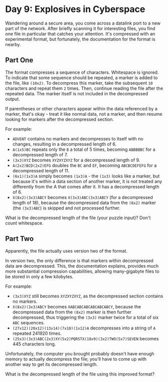 # Day 9: Explosives in Cyberspace

Wandering around a secure area, you come across a datalink port to a new part of the network. After briefly scanning it for interesting files, you find one file in particular that catches your attention. It's compressed with an experimental format, but fortunately, the documentation for the format is nearby.

## Part One
The format compresses a sequence of characters. Whitespace is ignored. To indicate that some sequence should be repeated, a marker is added to the file, like `(10x2)`. To decompress this marker, take the subsequent `10` characters and repeat them `2` times. Then, continue reading the file after the repeated data. The marker itself is not included in the decompressed output.

If parentheses or other characters appear within the data referenced by a marker, that's okay - treat it like normal data, not a marker, and then resume looking for markers after the decompressed section.

For example:

- `ADVENT` contains no markers and decompresses to itself with no changes, resulting in a decompressed length of 6.
- `A(1x5)BC` repeats only the `B` a total of 5 times, becoming `ABBBBBC` for a decompressed length of 7.
- `(3x3)XYZ` becomes `XYZXYZXYZ` for a decompressed length of 9.
- `A(2x2)BCD(2x2)EFG` doubles the `BC` and `EF`, becoming `ABCBCDEFEFG` for a decompressed length of 11.
- `(6x1)(1x3)A` simply becomes `(1x3)A` - the `(1x3)` looks like a marker, but because it's within a data section of another marker, it is not treated any differently from the A that comes after it. It has a decompressed length of 6.
- `X(8x2)(3x3)ABCY` becomes `X(3x3)ABC(3x3)ABCY` (for a decompressed length of 18), because the decompressed data from the `(8x2)` marker (the `(3x3)ABC`) is skipped and not processed further.

What is the decompressed length of the file (your puzzle input)? Don't count whitespace.

## Part Two

Apparently, the file actually uses version two of the format.

In version two, the only difference is that markers within decompressed data are decompressed. This, the documentation explains, provides much more substantial compression capabilities, allowing many-gigabyte files to be stored in only a few kilobytes.

For example:

- `(3x3)XYZ` still becomes `XYZXYZXYZ`, as the decompressed section contains no markers.
- `X(8x2)(3x3)ABCY` becomes `XABCABCABCABCABCABCY`, because the decompressed data from the `(8x2)` marker is then further decompressed, thus triggering the `(3x3)` marker twice for a total of six `ABC` sequences.
- `(27x12)(20x12)(13x14)(7x10)(1x12)A` decompresses into a string of `A` repeated 241920 times.
- `(25x3)(3x3)ABC(2x3)XY(5x2)PQRSTX(18x9)(3x2)TWO(5x7)SEVEN` becomes 445 characters long.

Unfortunately, the computer you brought probably doesn't have enough memory to actually decompress the file; you'll have to come up with another way to get its decompressed length.

What is the decompressed length of the file using this improved format?